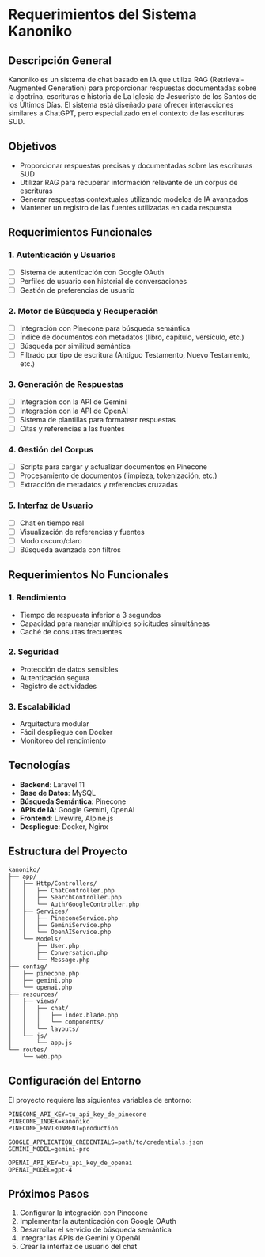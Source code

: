 # Requerimientos del Sistema Kanoniko

## Descripción General
Kanoniko es un sistema de chat basado en IA que utiliza RAG (Retrieval-Augmented Generation) para proporcionar respuestas documentadas sobre la doctrina, escrituras e historia de La Iglesia de Jesucristo de los Santos de los Últimos Días. El sistema está diseñado para ofrecer interacciones similares a ChatGPT, pero especializado en el contexto de las escrituras SUD.

## Objetivos
- Proporcionar respuestas precisas y documentadas sobre las escrituras SUD
- Utilizar RAG para recuperar información relevante de un corpus de escrituras
- Generar respuestas contextuales utilizando modelos de IA avanzados
- Mantener un registro de las fuentes utilizadas en cada respuesta

## Requerimientos Funcionales

### 1. Autenticación y Usuarios
- [ ] Sistema de autenticación con Google OAuth
- [ ] Perfiles de usuario con historial de conversaciones
- [ ] Gestión de preferencias de usuario

### 2. Motor de Búsqueda y Recuperación
- [ ] Integración con Pinecone para búsqueda semántica
- [ ] Índice de documentos con metadatos (libro, capítulo, versículo, etc.)
- [ ] Búsqueda por similitud semántica
- [ ] Filtrado por tipo de escritura (Antiguo Testamento, Nuevo Testamento, etc.)

### 3. Generación de Respuestas
- [ ] Integración con la API de Gemini
- [ ] Integración con la API de OpenAI
- [ ] Sistema de plantillas para formatear respuestas
- [ ] Citas y referencias a las fuentes

### 4. Gestión del Corpus
- [ ] Scripts para cargar y actualizar documentos en Pinecone
- [ ] Procesamiento de documentos (limpieza, tokenización, etc.)
- [ ] Extracción de metadatos y referencias cruzadas

### 5. Interfaz de Usuario
- [ ] Chat en tiempo real
- [ ] Visualización de referencias y fuentes
- [ ] Modo oscuro/claro
- [ ] Búsqueda avanzada con filtros

## Requerimientos No Funcionales

### 1. Rendimiento
- Tiempo de respuesta inferior a 3 segundos
- Capacidad para manejar múltiples solicitudes simultáneas
- Caché de consultas frecuentes

### 2. Seguridad
- Protección de datos sensibles
- Autenticación segura
- Registro de actividades

### 3. Escalabilidad
- Arquitectura modular
- Fácil despliegue con Docker
- Monitoreo del rendimiento

## Tecnologías
- **Backend**: Laravel 11
- **Base de Datos**: MySQL
- **Búsqueda Semántica**: Pinecone
- **APIs de IA**: Google Gemini, OpenAI
- **Frontend**: Livewire, Alpine.js
- **Despliegue**: Docker, Nginx

## Estructura del Proyecto
```
kanoniko/
├── app/
│   ├── Http/Controllers/
│   │   ├── ChatController.php
│   │   ├── SearchController.php
│   │   └── Auth/GoogleController.php
│   ├── Services/
│   │   ├── PineconeService.php
│   │   ├── GeminiService.php
│   │   └── OpenAIService.php
│   └── Models/
│       ├── User.php
│       ├── Conversation.php
│       └── Message.php
├── config/
│   ├── pinecone.php
│   ├── gemini.php
│   └── openai.php
├── resources/
│   ├── views/
│   │   ├── chat/
│   │   │   ├── index.blade.php
│   │   │   └── components/
│   │   └── layouts/
│   └── js/
│       └── app.js
└── routes/
    └── web.php
```

## Configuración del Entorno
El proyecto requiere las siguientes variables de entorno:
```
PINECONE_API_KEY=tu_api_key_de_pinecone
PINECONE_INDEX=kanoniko
PINECONE_ENVIRONMENT=production

GOOGLE_APPLICATION_CREDENTIALS=path/to/credentials.json
GEMINI_MODEL=gemini-pro

OPENAI_API_KEY=tu_api_key_de_openai
OPENAI_MODEL=gpt-4
```

## Próximos Pasos
1. Configurar la integración con Pinecone
2. Implementar la autenticación con Google OAuth
3. Desarrollar el servicio de búsqueda semántica
4. Integrar las APIs de Gemini y OpenAI
5. Crear la interfaz de usuario del chat
